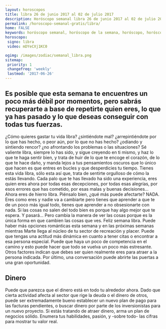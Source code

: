 ```yaml
---
layout: horoscopos
title: libra 26 de junio 2017 al 02 de julio 2017 
description: Horóscopo semanal libra 26 de junio 2017 al 02 de julio 2017. Es posible que esta semana te encuentres un poco más débil por momentos, pero sabrás recuperarte a base de repetirte quien eres, lo que ya has pasado y lo que deseas conseguir con todas tus fuerzas.
permalink: /horoscopo-semanal-gratis/libra/
home: FALSE
keywords: horóscopo semanal, horóscopo de la semana, horóscopo, horóscopo gratis,horóscopos, horóscopo esperanza gracia, horoscopos libra la semana, horóscopos gratis, Tarot, Astrologia, Zodíaco, libra, horoscopo gratis, semanal
horoscopo:
 signo: libra
 video: mDYeCXj1KC0

ogimg: /images/zodiac/semanal_libra.png
sitemap:
 priority: 1
 changefreq: 'weekly'
 lastmod: '2017-06-26'
---
```




## Es posible que esta semana te encuentres un poco más débil por momentos, pero sabrás recuperarte a base de repetirte quien eres, lo que ya has pasado y lo que deseas conseguir con todas tus fuerzas.

¿Cómo quieres gastar tu vida libra? ¿sintiéndote mal? ¿arrepintiéndote por lo que has hecho, o peor aún, por lo que no has hecho? ¿odiando y sintiendo rencor? ¿no afrontando los problemas o las situaciones? Sé valiente libra, siempre lo has sido, y sigue creyendo en ti mismo, y haz lo que te haga sentir bien, y trata de huir de lo que te encoge el corazón, de lo que te hace daño, y manda lejos a tus pensamientos oscuros que lo único que hacen es que entres en bucles y que desperdicies tu tiempo. Tienes esta vida libra, sólo esta así que, trata de sentirte orgulloso de cómo la estás llevando. Cada palo que te has llevado ha sido una experiencia, eres quien eres ahora por todas esas decepciones, por todas esas alegrías, por esos errores que has cometido, por esas malas y buenas decisiones… Ahora eres de hierro libra. Piénsalo bien, ¿qué más puede afectarte? NADA. Eres como eres y nadie va a cambiarte pero tienes que aprender a que te de un poco más igual todo, tienes que aprender a no obsesionarte con nada. Si las cosas no salen del todo bien es porque hay algo mejor que te espera. Y pasará… Pero cambia la manera de ver las cosas porque es la única forma en que cambien las cosas que ves. Feliz semana libra.
Puede haber más opciones románticas esta semana y en las próximas semanas mientras Marte llega al núcleo de tu sector de recreación y placer. Puede que tengas una actitud más dinámica en cuanto a tener citas o encontrar a esa persona especial. Puede que haya un poco de competencia en el camino y esto puede hacer que todo se vuelva un poco más estresante. Otros factores indican que debes ser quien realmente eres para atraer a la persona indicada. Por último, una conversación puede abrirte las puertas a una gran oportunidad.

## Dinero

Puede que parezca que el dinero está en todo tu alrededor ahora. Dado que cierta actividad afecta al sector que rige la deuda o el dinero de otros, puede ser extremadamente bueno establecer un nuevo plan de pago para las facturas pendientes, o buscar dinero por parte de los inversionistas para un nuevo proyecto. Si estás tratando de atraer dinero, arma un plan de negocios sólido. Enumera tus habilidades, pasión, y -sobre todo- las cifras para mostrar tu valor real.
